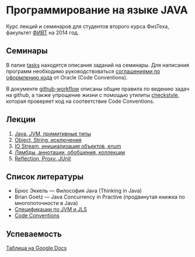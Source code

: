 ﻿# Программирование на языке JAVA

Курс лекций и семинаров для студентов второго курса ФизТеха, факультет
[ФИВТ](http://fivt.fizteh.ru) на 2014 год.

## Семинары
В папке [tasks](tasks) находятся описания заданий на
семинары. Для написания программ необходимо руководствоваться [соглашениями
по оформлению кода](http://www.oracle.com/technetwork/java/codeconvtoc-136057.html)
от Oracle (Code Conventions).

В документе [github-workflow](github-workflow.md) описаны
общие правила по ведению задач на github, а также упрощение жизни с помощью утилиты
[checkstyle](http://checkstyle.sourceforge.net/), которая проверяет код на соответствие
Code Conventions.

## Лекции
1. [Java, JVM, примитивные типы](https://yadi.sk/d/_ZgbGf9NbXraZ)
2. [Object, String, исключения](https://yadi.sk/d/MCu6krbtbXrgZ)
3. [IO Stream, инициализация объектов, enum](https://yadi.sk/d/MinWJhG0bteEr)
4. [Лямбды, аннотации, обобщения, коллекции](https://yadi.sk/d/hxkoP81rbteTp)
5. [Reflection, Proxy, JUnit](https://yadi.sk/i/Ku-C6VYOc4icJ)

## Список литературы
* Брюс Эккель &mdash; Философия Java  (Thinking in Java)
* Brian Goetz &mdash; Java Concurrency in Practive (продвинутая книжка
по многопоточности в Java)
* [Спецификации по JVM и JLS](http://docs.oracle.com/javase/specs/index.html)
* [Code Conventions](http://www.oracle.com/technetwork/java/codeconv-138413.html)

## Успеваемость
[Таблица на Google Docs](https://docs.google.com/spreadsheet/ccc?key=0Ag7dwrMmZBKedGk1Q1RfSXh1RzZyeEJhaE94dW1CaGc&usp=sharing)
